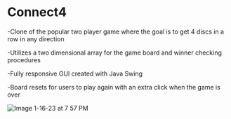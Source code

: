 # Connect4

-Clone of the popular two player game where the goal is to get 4 discs in a row in any direction

-Utilizes a two dimensional array for the game board and winner checking procedures

-Fully responsive GUI created with Java Swing

-Board resets for users to play again with an extra click when the game is over


![Image 1-16-23 at 7 57 PM](https://user-images.githubusercontent.com/80925037/212787393-90e3d92f-5eca-4a16-9d1e-9bb798d447cc.jpg)

